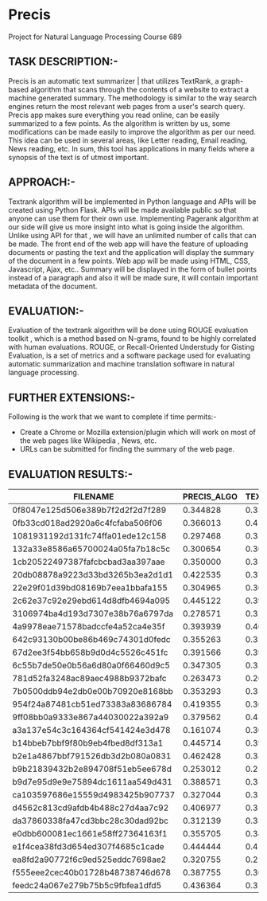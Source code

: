 # Precis #
Project for Natural Language Processing Course 689

## TASK DESCRIPTION:- ##

Precis is an automatic text summarizer | that utilizes TextRank, a graph-based algorithm that scans through the contents of a website to extract a machine generated summary. The methodology is similar to the way search engines return the most relevant web pages from a user's search query. Precis app makes sure everything you read online, can be easily summarized to a few points. As the algorithm is written by us, some modifications can be made easily to improve the algorithm as per our need. This idea can be used in several areas, like Letter reading, Email reading, News reading, etc. In sum, this tool has applications in many fields where a synopsis of the text is of utmost important.

## APPROACH:- ##

Textrank algorithm will be implemented in Python language and APIs will be created using Python Flask. APIs will be made available public so that anyone can use them for their own use. Implementing Pagerank algorithm at our side will give us more insight into what is going inside the algorithm. Unlike using API for that , we will have an unlimited number of calls that can be made. The front end of the web app will have the feature of uploading documents or pasting the text and the application will display the summary of the document in a few points. Web app will be made using HTML, CSS, Javascript, Ajax, etc.. Summary will be displayed in the form of bullet points instead of a paragraph and also it will be made sure, it will contain important metadata of the document.

## EVALUATION:- ##

Evaluation of the textrank algorithm will be done using ROUGE evaluation toolkit , which is a method based on N-grams, found to be highly correlated with human evaluations. ROUGE, or Recall-Oriented Understudy for Gisting Evaluation, is a set of metrics and a software package used for evaluating automatic summarization and machine translation software in natural language processing.

## FURTHER EXTENSIONS:- ##

Following is the work that we want to complete if time permits:-
* Create a Chrome or Mozilla extension/plugin which will work on most of the web pages like Wikipedia , News, etc.
* URLs can be submitted for finding the summary of the web page.

## EVALUATION RESULTS:- ##

| FILENAME |  PRECIS_ALGO | TEXTRANK_ALGO |
|---------|---------|---------|
| 0f8047e125d506e389b7f2d2f2d7f289 | 0.344828 | 0.339080 |
| 0fb33cd018ad2920a6c4fcfaba506f06 | 0.366013 | 0.418301 |
| 1081931192d131fc74ffa01ede12c158 | 0.297468 | 0.322785 |
| 132a33e8586a65700024a05fa7b18c5c | 0.300654 | 0.300654 |
| 1cb20522497387fafcbcbad3aa397aae | 0.350000 | 0.350000 |
| 20db08878a9223d33bd3265b3ea2d1d1 | 0.422535 | 0.373239 |
| 22e29f01d39bd08169b7eea1bbafa155 | 0.304965 | 0.304965 |
| 2c62e37c92e29ebd614d8dfb4694a095 | 0.445122 | 0.390244 |
| 3106974ba4d193d7307e38b76a6797da | 0.278571 | 0.321429 |
| 4a9978eae71578badccfe4a52ca4e35f | 0.393939 | 0.406061 |
| 642c93130b00be86b469c74301d0fedc | 0.355263 | 0.322368 |
| 67d2ee3f54bb658b9d0d4c5526c451fc | 0.391566 | 0.391566 |
| 6c55b7de50e0b56a6d80a0f66460d9c5 | 0.347305 | 0.329341 |
| 781d52fa3248ac89aec4988b9372bafc | 0.263473 | 0.263473 |
| 7b0500ddb94e2db0e00b70920e8168bb | 0.353293 | 0.353293 |
| 954f24a87481cb51ed73383a83686784 | 0.419355 | 0.361290 |
| 9ff08bb0a9333e867a44030022a392a9 | 0.379562 | 0.430657 |
| a3a137e54c3c164364cf541424e3d478 | 0.161074 | 0.308725 |
| b14bbeb7bbf9f80b9eb4fbed8df313a1 | 0.445714 | 0.394286 |
| b2e1a4867bbf791526db3d2b080a0831 | 0.462428 | 0.387283 |
| b9b21839432b2e894708f51eb5ee678d | 0.253012 | 0.253012 |
| b9d7e95d9e9e75894dc1611aa549d431 | 0.388571 | 0.354286 |
| ca103597686e15559d4983425b907737 | 0.327044 | 0.327044 |
| d4562c813cd9afdb4b488c27d4aa7c92 | 0.406977 | 0.354651 |
| da37860338fa47cd3bbc28c30dad92bc | 0.312139 | 0.335260 |
| e0dbb600081ec1661e58ff27364163f1 | 0.355705 | 0.348993 |
| e1f4cea38fd3d654ed307f4685c1cade | 0.444444 | 0.419753 |
| ea8fd2a90772f6c9ed525eddc7698ae2 | 0.320755 | 0.251572 |
| f555eee2cec40b01728b48738746d678 | 0.387755 | 0.367347 |
| feedc24a067e279b75b5c9fbfea1dfd5 | 0.436364 | 0.351515 |
